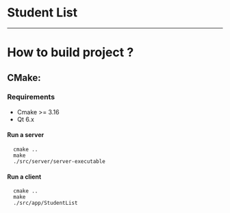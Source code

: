 # Student List
---
# How to build project ?
## CMake:
### Requirements
- Cmake >= 3.16
- Qt 6.x
#### Run a server
```
  cmake ..
  make
  ./src/server/server-executable
```

#### Run a client
```
  cmake ..
  make
  ./src/app/StudentList
```
